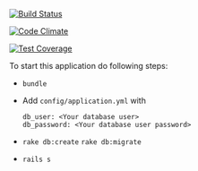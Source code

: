 [![Build Status](https://travis-ci.org/ydakuka/flashcards.svg?branch=master)](https://travis-ci.org/ydakuka/flashcards)

[![Code Climate](https://codeclimate.com/github/ydakuka/flashcards/badges/gpa.svg)](https://codeclimate.com/github/ydakuka/flashcards)

[![Test Coverage](https://codeclimate.com/github/ydakuka/flashcards/badges/coverage.svg)](https://codeclimate.com/github/ydakuka/flashcards/coverage)

To start this application do following steps:
* `bundle`
* Add `config/application.yml` with

  ```
  db_user: <Your database user>
  db_password: <Your database user password>
  ```
* `rake db:create` `rake db:migrate`
* `rails s`
